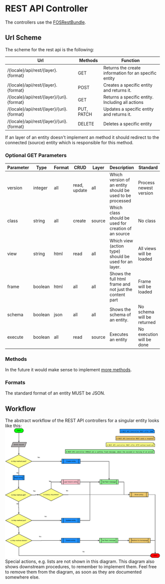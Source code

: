 # REST API Controller
The controllers use the [FOSRestBundle](https://symfony.com/doc/master/bundles/FOSRestBundle/index.html).
## Url Scheme
The scheme for the rest api is the following:

| Url | Methods  | Function |
|---|---|---|
| /{locale}/api/rest/{layer}.{format} | GET |    Returns the create information for an specific entity |
| /{locale}/api/rest/{layer}.{format} | POST | Creates a specific entity and returns it.  |
| /{locale}/api/rest/{layer}/{uri}.{format} | GET |    Returns a specific entity. Including all actions |
|  /{locale}/api/rest/{layer}/{uri}.{format} | PUT, PATCH | Updates a specific entity and returns it. |
| /{locale}/api/rest/{layer}/{uri}.{format} | DELETE | Deletes a specific entity|

If an layer of an entity doesn't implement an method it should redirect to the connected (source) entity which is responsible for this method.
### Optional GET Parameters
| Parameter | Type | Format | CRUD | Layer | Description | Standard |
|-----------|---------|--------|--------------|--------|-----------------------------------------------------------|----------------------------|
| version | integer | all | read, update | all | Which version of an entity should be used to be processed | Process newest version |
| class | string | all | create | source | Which class should be used for creation of an source | No class |
| view | string | html | read | all | Which view (action type) should be used for an layer. | All views will be loaded |
| frame | boolean | html | all | all | Shows the full html frame and not just the content part | Frame will be loaded |
| schema | boolean | json | all | all | Shows the schema of an entity.  | No schema will be returned |
| execute | boolean | all | read | source | Executes an entity | No execution will be done |

### Methods
In the future it would make sense to implement [more methods](https://de.wikipedia.org/wiki/Representational_State_Transfer#Umsetzung).

### Formats
The standard format of an entity MUST be JSON.

## Workflow
The abstract workflow of the REST API controllers for a singular entity looks like this:
![REST API Workflow](.meta/workflow.svg)
Special actions, e.g. lists are not shown in this diagram. This diagram also shows downstream procedures, to remember to implement them. Feel free to remove them from the diagram, as soon as they are documented somewhere else.
